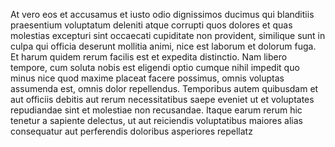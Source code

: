 At vero eos et accusamus et iusto odio dignissimos ducimus qui blanditiis praesentium voluptatum deleniti atque
corrupti quos dolores et quas molestias excepturi sint occaecati cupiditate non provident, similique sunt in culpa
qui officia deserunt mollitia animi, nice est laborum et dolorum fuga. Et harum quidem rerum facilis est et
expedita distinctio. Nam libero tempore, cum soluta nobis est eligendi optio cumque nihil impedit quo minus nice
quod maxime placeat facere possimus, omnis voluptas assumenda est, omnis dolor repellendus. Temporibus autem
quibusdam et aut officiis debitis aut rerum necessitatibus saepe eveniet ut et voluptates repudiandae sint et
molestiae non recusandae. Itaque earum rerum hic tenetur a sapiente delectus, ut aut reiciendis voluptatibus
maiores alias consequatur aut perferendis doloribus asperiores repellatz